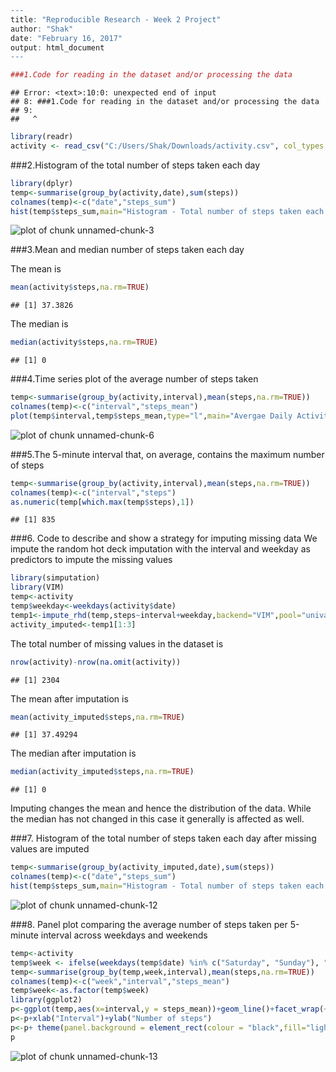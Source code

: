 

```r
---
title: "Reproducible Research - Week 2 Project"
author: "Shak"
date: "February 16, 2017"
output: html_document
---

###1.Code for reading in the dataset and/or processing the data
```

```
## Error: <text>:10:0: unexpected end of input
## 8: ###1.Code for reading in the dataset and/or processing the data
## 9: 
##   ^
```

```r
library(readr)
activity <- read_csv("C:/Users/Shak/Downloads/activity.csv", col_types = cols(steps = col_number()))
```

###2.Histogram of the total number of steps taken each day

```r
library(dplyr)
temp<-summarise(group_by(activity,date),sum(steps))
colnames(temp)<-c("date","steps_sum")
hist(temp$steps_sum,main="Histogram - Total number of steps taken each day",xlab="Steps/day")
```

![plot of chunk unnamed-chunk-3](figure/unnamed-chunk-3-1.png)

###3.Mean and median number of steps taken each day

The mean is

```r
mean(activity$steps,na.rm=TRUE)
```

```
## [1] 37.3826
```

The median is

```r
median(activity$steps,na.rm=TRUE)
```

```
## [1] 0
```

###4.Time series plot of the average number of steps taken

```r
temp<-summarise(group_by(activity,interval),mean(steps,na.rm=TRUE))
colnames(temp)<-c("interval","steps_mean")
plot(temp$interval,temp$steps_mean,type="l",main="Avergae Daily Activity Pattern",xlab = "5-min interval",ylab="Avergae number of steps taken")
```

![plot of chunk unnamed-chunk-6](figure/unnamed-chunk-6-1.png)

###5.The 5-minute interval that, on average, contains the maximum number of steps

```r
temp<-summarise(group_by(activity,interval),mean(steps,na.rm=TRUE))
colnames(temp)<-c("interval","steps")
as.numeric(temp[which.max(temp$steps),1])
```

```
## [1] 835
```

###6. Code to describe and show a strategy for imputing missing data
We impute the random hot deck imputation with the interval and weekday as predictors to impute the missing values

```r
library(simputation)
library(VIM)
temp<-activity
temp$weekday<-weekdays(activity$date)
temp1<-impute_rhd(temp,steps~interval+weekday,backend="VIM",pool="univariate")
activity_imputed<-temp1[1:3]
```

The total number of missing values in the dataset is

```r
nrow(activity)-nrow(na.omit(activity))
```

```
## [1] 2304
```

The mean after imputation is

```r
mean(activity_imputed$steps,na.rm=TRUE)
```

```
## [1] 37.49294
```

The median after imputation is

```r
median(activity_imputed$steps,na.rm=TRUE)
```

```
## [1] 0
```

Imputing changes the mean and hence the distribution of the data. While the median has not changed in this case it generally is affected as well.


###7. Histogram of the total number of steps taken each day after missing values are imputed

```r
temp<-summarise(group_by(activity_imputed,date),sum(steps))
colnames(temp)<-c("date","steps_sum")
hist(temp$steps_sum,main="Histogram - Total number of steps taken each day",xlab="Steps/day")
```

![plot of chunk unnamed-chunk-12](figure/unnamed-chunk-12-1.png)

###8. Panel plot comparing the average number of steps taken per 5-minute interval across weekdays and weekends

```r
temp<-activity
temp$week <- ifelse(weekdays(temp$date) %in% c("Saturday", "Sunday"), "weekend", "weekday")
temp<-summarise(group_by(temp,week,interval),mean(steps,na.rm=TRUE))
colnames(temp)<-c("week","interval","steps_mean")
temp$week<-as.factor(temp$week)
library(ggplot2)
p<-ggplot(temp,aes(x=interval,y = steps_mean))+geom_line()+facet_wrap(~week,ncol=1)
p<-p+xlab("Interval")+ylab("Number of steps")
p<-p+ theme(panel.background = element_rect(colour = "black",fill="lightgrey"))
p
```

![plot of chunk unnamed-chunk-13](figure/unnamed-chunk-13-1.png)
```

